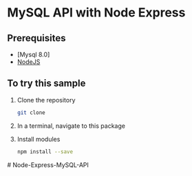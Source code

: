 
# MySQL API with Node Express



## Prerequisites

- [Mysql 8.0]
- [NodeJS](https://nodejs.org/en/)

## To try this sample


1) Clone the repository

    ```bash
    git clone 
    ```

1) In a terminal, navigate to this package

1) Install modules

    ```bash
    npm install --save
    ```



#   N o d e - E x p r e s s - M y S Q L - A P I  
 